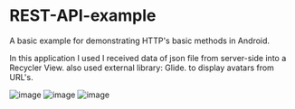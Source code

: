 # REST-API-example
A basic example for demonstrating HTTP's basic methods in Android.

In this application I used I received data of json file from server-side into a Recycler View. also used external library: Glide. to display avatars from URL's.

![image](https://user-images.githubusercontent.com/66301432/113765148-90ddbd80-9724-11eb-90c5-b18cfcf15c9c.png)
![image](https://user-images.githubusercontent.com/66301432/113765192-9b985280-9724-11eb-9cc6-308cda34b5e7.png)
![image](https://user-images.githubusercontent.com/66301432/113765593-26794d00-9725-11eb-9215-cbebdeb2a39b.png)

